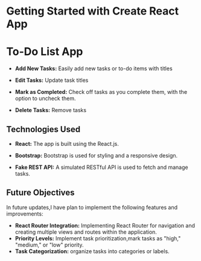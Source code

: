 # Getting Started with Create React App

# To-Do List App

- **Add New Tasks:** Easily add new tasks or to-do items with titles


- **Edit Tasks:** Update task titles 

- **Mark as Completed:** Check off tasks as you complete them, with the option to uncheck them.
- **Delete Tasks:** Remove tasks 

## Technologies Used

- **React:** The app is built using the React.js.

- **Bootstrap:** Bootstrap is used for styling and a responsive design.
- **Fake REST API:** A simulated RESTful API is used to fetch and manage tasks.

## Future Objectives

In future updates,I have plan to implement the following features and improvements:

- **React Router Integration:**  Implementing React Router for navigation and creating multiple views and routes within the application.
- **Priority Levels:** Implement task prioritization,mark tasks as "high," "medium," or "low" priority.
- **Task Categorization:** organize tasks into categories or labels.

